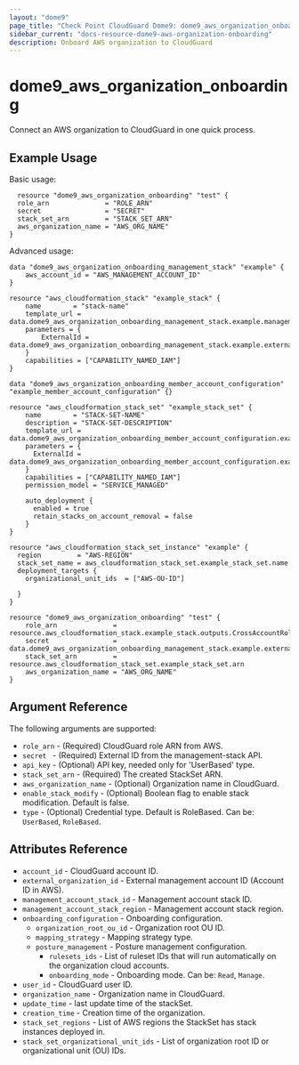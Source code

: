 ```yaml
---
layout: "dome9"
page_title: "Check Point CloudGuard Dome9: dome9_aws_organization_onboarding"
sidebar_current: "docs-resource-dome9-aws-organization-onboarding"
description: Onboard AWS organization to CloudGuard
---
```


# dome9_aws_organization_onboarding

Connect an AWS organization to CloudGuard in one quick process.

## Example Usage

Basic usage:

```hcl
  resource "dome9_aws_organization_onboarding" "test" {
  role_arn              = "ROLE_ARN"
  secret                = "SECRET"
  stack_set_arn         = "STACK_SET_ARN"
  aws_organization_name = "AWS_ORG_NAME"
}
```

Advanced usage:

```hcl
data "dome9_aws_organization_onboarding_management_stack" "example" {
    aws_account_id = "AWS_MANAGEMENT_ACCOUNT_ID"
}

resource "aws_cloudformation_stack" "example_stack" {
    name        = "stack-name"
    template_url = data.dome9_aws_organization_onboarding_management_stack.example.management_cft_url
    parameters = {
        ExternalId = data.dome9_aws_organization_onboarding_management_stack.example.external_id
    }
    capabilities = ["CAPABILITY_NAMED_IAM"]
}

data "dome9_aws_organization_onboarding_member_account_configuration" "example_member_account_configuration" {}

resource "aws_cloudformation_stack_set" "example_stack_set" {
    name        = "STACK-SET-NAME"
    description = "STACK-SET-DESCRIPTION"
    template_url = data.dome9_aws_organization_onboarding_member_account_configuration.example_member_account_configuration.onboarding_cft_url
    parameters = {
      ExternalId = data.dome9_aws_organization_onboarding_member_account_configuration.example_member_account_configuration.external_id
    }
    capabilities = ["CAPABILITY_NAMED_IAM"]
    permission_model = "SERVICE_MANAGED"

    auto_deployment {
      enabled = true
      retain_stacks_on_account_removal = false
    }
}

resource "aws_cloudformation_stack_set_instance" "example" {
  region         = "AWS-REGION"
  stack_set_name = aws_cloudformation_stack_set.example_stack_set.name
  deployment_targets {
    organizational_unit_ids  = ["AWS-OU-ID"]
  
  }
}

resource "dome9_aws_organization_onboarding" "test" {
    role_arn              = resource.aws_cloudformation_stack.example_stack.outputs.CrossAccountRoleArn
    secret                = data.dome9_aws_organization_onboarding_management_stack.example.external_id
    stack_set_arn         = resource.aws_cloudformation_stack_set.example_stack_set.arn
    aws_organization_name = "AWS_ORG_NAME"
}
```

## Argument Reference

The following arguments are supported:

* `role_arn` - (Required) CloudGuard role ARN from AWS.
* `secret ` - (Required) External ID from the management-stack API.
* `api_key` - (Optional) API key, needed only for 'UserBased' type.
* `stack_set_arn` - (Required) The created StackSet ARN.
* `aws_organization_name` - (Optional) Organization name in CloudGuard.
* `enable_stack_modify` - (Optional) Boolean flag to enable stack modification. Default is false.
* `type` - (Optional) Credential type. Default is RoleBased. Can be: `UserBased`, `RoleBased`.

  
## Attributes Reference

* `account_id` - CloudGuard account ID.
* `external_organization_id` - External management account ID (Account ID in AWS).
* `management_account_stack_id` - Management account stack ID.
* `management_account_stack_region` - Management account stack region.
* `onboarding_configuration` - Onboarding configuration.
  * `organization_root_ou_id` - Organization root OU ID.
  * `mapping_strategy` - Mapping strategy type.
  * `posture_management` - Posture management configuration.
    * `rulesets_ids` - List of ruleset IDs that will run automatically on the organization cloud accounts.
    * `onboarding_mode` - Onboarding mode. Can be: `Read`, `Manage`.
* `user_id` - CloudGuard user ID. 
* `organization_name` - Organization name in CloudGuard.
* `update_time` - last update time of the stackSet.
* `creation_time` - Creation time of the organization.
* `stack_set_regions` - List of AWS regions the StackSet has stack instances deployed in.
* `stack_set_organizational_unit_ids` - List of organization root ID or organizational unit (OU) IDs.

































 